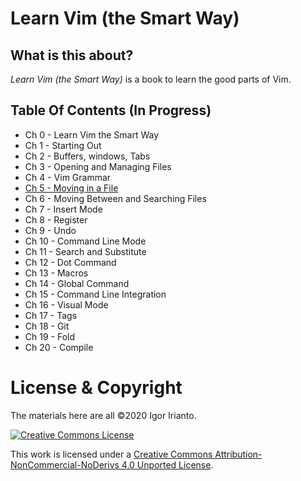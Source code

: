 # Learn Vim (the Smart Way)

## What is this about?
*Learn Vim (the Smart Way)* is a book to learn the good parts of Vim.

## Table Of Contents (In Progress)
- Ch 0     - Learn Vim the Smart Way
- Ch 1     - Starting Out
- Ch 2     - Buffers, windows, Tabs
- Ch 3     - Opening and Managing Files
- Ch 4     - Vim Grammar
- [Ch 5    -  Moving in a File](./ch5_moving_in_file.md)
- Ch 6     - Moving Between and Searching Files
- Ch 7     - Insert Mode
- Ch 8     - Register
- Ch 9     - Undo
- Ch 10    - Command Line Mode
- Ch 11    - Search and Substitute
- Ch 12    - Dot Command
- Ch 13    - Macros
- Ch 14    - Global Command
- Ch 15    - Command Line Integration
- Ch 16    - Visual Mode
- Ch 17    - Tags
- Ch 18    - Git
- Ch 19    - Fold
- Ch 20    - Compile

# License & Copyright
The materials here are all ©2020 Igor Irianto.

<a rel="license" href="http://creativecommons.org/licenses/by-nc-nd/4.0/"><img alt="Creative Commons License" style="border-width:0" src="https://i.creativecommons.org/l/by-nc-nd/4.0/88x31.png" /></a><br />

This work is licensed under a <a rel="license" href="http://creativecommons.org/licenses/by-nc-nd/4.0/">Creative Commons Attribution-NonCommercial-NoDerivs 4.0 Unported License</a>.

